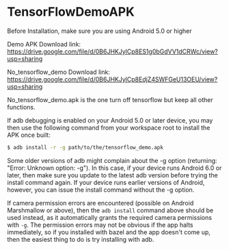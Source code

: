 # TensorFlowDemoAPK
Before Installation, make sure you are using Android 5.0 or higher

Demo APK Download link:
https://drive.google.com/file/d/0B6JHKJylCp8ES1g0bGdVV1dCRWc/view?usp=sharing

No_tensorflow_demo Download link:
https://drive.google.com/file/d/0B6JHKJylCp8EdjZ4SWFGeU13OEU/view?usp=sharing

No_tensorflow_demo.apk is the one turn off tensorflow but keep all other functions.

If adb debugging is enabled on your Android 5.0 or later device, you may then
use the following command from your workspace root to install the APK once
built:

```bash
$ adb install -r -g path/to/the/tensorflow_demo.apk
```

Some older versions of adb might complain about the -g option (returning:
"Error: Unknown option: -g").  In this case, if your device runs Android 6.0 or
later, then make sure you update to the latest adb version before trying the
install command again. If your device runs earlier versions of Android, however,
you can issue the install command without the -g option.

If camera permission errors are encountered (possible on Android Marshmallow or
above), then the `adb install` command above should be used instead, as it
automatically grants the required camera permissions with `-g`. The permission
errors may not be obvious if the app halts immediately, so if you installed
with bazel and the app doesn't come up, then the easiest thing to do is try
installing with adb.

